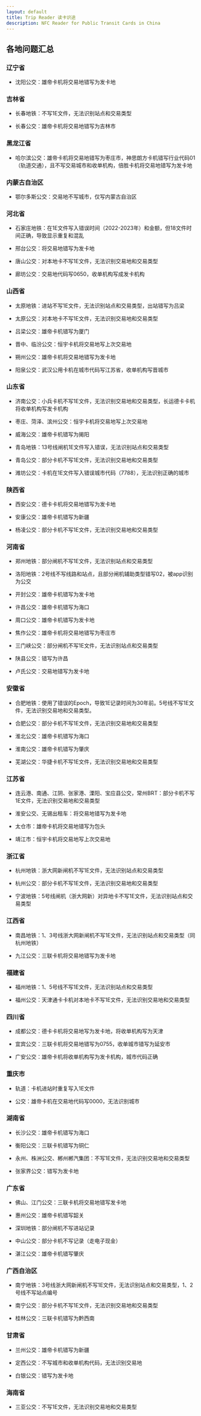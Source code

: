 ```yaml
---
layout: default
title: Trip Reader 读卡识途
description: NFC Reader for Public Transit Cards in China
---
```


## 各地问题汇总

### 辽宁省

- 沈阳公交：雄帝卡机将交易地错写为发卡地
   
### 吉林省

- 长春地铁：不写1E文件，无法识别站点和交易类型

- 长春公交：雄帝卡机将交易地错写为吉林市

### 黑龙江省

- 哈尔滨公交：雄帝卡机将交易地错写为枣庄市，神思朗方卡机错写行业代码01（轨道交通），且不写交易城市和收单机构，倍胜卡机将交易地错写为发卡地

### 内蒙古自治区

- 鄂尔多斯公交：交易地不写城市，仅写内蒙古自治区

### 河北省

- 石家庄地铁：在1E文件写入错误时间（2022-2023年）和金额，但18文件时间正确，导致显示重复和混乱

- 邢台公交：将交易地错写为发卡地
   
- 唐山公交：对本地卡不写1E文件，无法识别交易地和交易类型
   
- 廊坊公交：交易地代码写0650，收单机构写成发卡机构
   
### 山西省

- 太原地铁：进站不写1E文件，无法识别站点和交易类型，出站错写为吕梁
   
- 太原公交：对本地卡不写1E文件，无法识别交易地和交易类型
   
- 吕梁公交：雄帝卡机错写为厦门
   
- 晋中、临汾公交：恒宇卡机将交易地写上次交易地
   
- 朔州公交：雄帝卡机将交易地错写为发卡地
   
- 阳泉公交：武汉公用卡机在城市代码写江苏省，收单机构写晋城市

### 山东省

- 济南公交：小兵卡机不写1E文件，无法识别交易地和交易类型，长运德卡卡机将收单机构写发卡机构
   
- 枣庄、菏泽、滨州公交：恒宇卡机将交易地写上次交易地
   
- 威海公交：雄帝卡机错写为揭阳

- 青岛地铁：13号线闸机1E文件写入错误，无法识别站点和交易类型

- 青岛公交：部分卡机不写1E文件，无法识别交易地和交易类型
   
- 潍坊公交：卡机在1E文件写入错误城市代码（7788），无法识别正确的城市
   
### 陕西省

- 西安公交：德卡卡机将交易地错写为发卡地
   
- 安康公交：雄帝卡机错写为新疆
   
- 杨凌公交：部分卡机不写1E文件，无法识别交易地和交易类型

### 河南省

- 郑州地铁：部分闸机不写1E文件，无法识别站点和交易类型

- 洛阳地铁：2号线不写线路和站点，且部分闸机辅助类型错写02，被app识别为公交
   
- 开封公交：雄帝卡机错写为发卡地
   
- 许昌公交：雄帝卡机错写为海口
   
- 周口公交：雄帝卡机错写为发卡地

- 焦作公交：雄帝卡机将交易地错写为枣庄市

- 三门峡公交：部分闸机不写1E文件，无法识别站点和交易类型

- 陕县公交：错写为许昌

- 卢氏公交：交易地错写为发卡地

### 安徽省

- 合肥地铁：使用了错误的Epoch，导致1E记录时间为30年前。5号线不写1E文件，无法识别交易地和交易类型。

- 合肥公交：部分卡机不写1E文件，无法识别交易地和交易类型
   
- 淮北公交：雄帝卡机错写为海口
   
- 淮南公交：雄帝卡机错写为肇庆
   
- 芜湖公交：华捷卡机不写1E文件，无法识别交易地和交易类型
   
### 江苏省

- 连云港、南通、江阴、张家港、溧阳、宝应县公交，常州BRT：部分卡机不写1E文件，无法识别交易地和交易类型
      
- 淮安公交、无锡出租车：将交易地错写为发卡地
   
- 太仓市：雄帝卡机将交易地错写为包头
   
- 靖江市：恒宇卡机将交易地写上次交易地

### 浙江省

- 杭州地铁：浙大网新闸机不写1E文件，无法识别站点和交易类型
   
- 杭州公交：部分卡机不写1E文件，无法识别交易地和交易类型

- 宁波地铁：5号线闸机（浙大网新）对异地卡不写1E文件，无法识别站点和交易类型

### 江西省

- 南昌地铁：1、3号线浙大网新闸机不写1E文件，无法识别站点和交易类型（同杭州地铁）
   
- 九江公交：三联卡机将交易地错写为发卡地
   
### 福建省

- 福州地铁：1、5号线不写1E文件，无法识别站点和交易类型
   
- 福州公交：天津通卡卡机对本地卡不写1E文件，无法识别交易地和交易类型
   
### 四川省

- 成都公交：德卡卡机将交易地写为发卡地，将收单机构写为天津
   
- 宜宾公交：三联卡机将交易地错写为0755，收单城市错写为延安市
   
- 广安公交：雄帝卡机将收单机构写为发卡机构，城市代码正确
   
### 重庆市

- 轨道：卡机进站时重复写入1E文件

- 公交：雄帝卡机在交易地代码写0000，无法识别城市
   
### 湖南省

- 长沙公交：雄帝卡机错写为海口
   
- 衡阳公交：三联卡机错写为铜仁
   
- 永州、株洲公交、郴州郴汽集团：不写1E文件，无法识别交易地和交易类型
   
- 张家界公交：错写为发卡地

### 广东省

- 佛山、江门公交：三联卡机将交易地错写发卡地
   
- 惠州公交：雄帝卡机错写韶关

- 深圳地铁：部分闸机不写进站记录
   
- 中山公交：部分卡机不写记录（走电子现金）
   
- 湛江公交：雄帝卡机错写肇庆
   
### 广西自治区

- 南宁地铁：3号线浙大网新闸机不写1E文件，无法识别站点和交易类型，1、2号线不写站点编号
   
- 南宁公交：部分卡机不写1E文件，无法识别交易地和交易类型
   
- 桂林公交：三联卡机错写为黔西南

### 甘肃省

- 兰州公交：雄帝卡机错写为新疆

- 定西公交：不写城市和收单机构代码，无法识别交易地
   
- 白银公交：错写为发卡地

### 海南省

- 三亚公交：不写1E文件，无法识别交易地和交易类型

